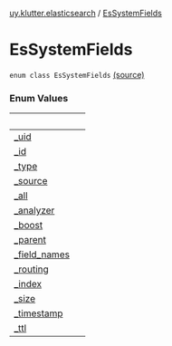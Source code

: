 [uy.klutter.elasticsearch](../index.md) / [EsSystemFields](.)


# EsSystemFields
<code>enum class EsSystemFields</code> [(source)](https://github.com/kohesive/klutter/blob/master/elasticsearch-jdk7/src/main/kotlin/uy/klutter/elasticsearch/Mappings.kt#L10)<br/>


### Enum Values

|&nbsp;|&nbsp;|
|---|---|
| [_uid](_uid.md) |  |
| [_id](_id.md) |  |
| [_type](_type.md) |  |
| [_source](_source.md) |  |
| [_all](_all.md) |  |
| [_analyzer](_analyzer.md) |  |
| [_boost](_boost.md) |  |
| [_parent](_parent.md) |  |
| [_field_names](_field_names.md) |  |
| [_routing](_routing.md) |  |
| [_index](_index.md) |  |
| [_size](_size.md) |  |
| [_timestamp](_timestamp.md) |  |
| [_ttl](_ttl.md) |  |
